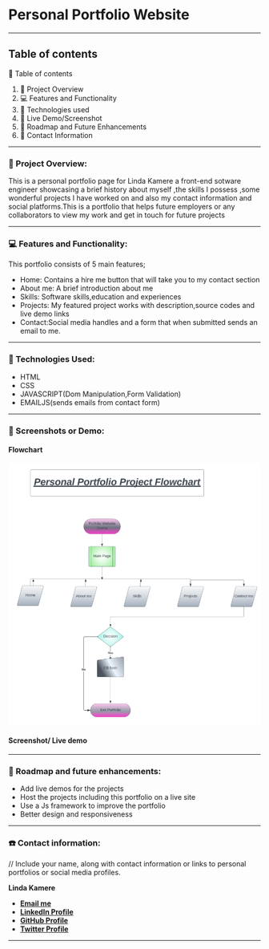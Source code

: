 # Personal Portfolio Website

---
## Table of contents
📑 Table of contents
1. 📖 Project Overview
2. 💻 Features and Functionality
3. 📡 Technologies used
4. 📸 Live Demo/Screenshot
5. 📡 Roadmap and Future Enhancements
6. 👤 Contact Information

---
### 📖 Project Overview:
This is a personal portfolio page for Linda Kamere a front-end sotware engineer showcasing a brief history about myself ,the skills I possess ,some wonderful projects I have worked on and also my contact information and social platforms.This is a portfolio that helps future employers or any collaborators to view my work and get in touch for future projects


___

### 💻 Features and Functionality:
This portfolio consists of 5 main features;

* Home: Contains a hire me button that will take you to my contact section
* About me: A brief introduction about me
* Skills: Software skills,education and experiences
* Projects: My featured project works with description,source codes and live demo links
* Contact:Social media handles and a form that when submitted sends an email to me.

---

### 💼 Technologies Used:
* HTML
* CSS
* JAVASCRIPT(Dom Manipulation,Form Validation)
* EMAILJS(sends emails from contact form)
 ---

### 📸 Screenshots or Demo:
#### Flowchart
![screenshot of flowchart](./FLOWCHART%20AND%20DESIGN/portfolio%20flowchart.png)
#### Screenshot/ Live demo

---

### 📡 Roadmap and future enhancements:
* Add live demos for the projects
* Host the projects including this portfolio on a live site
* Use a Js framework to improve the portfolio
* Better design and responsiveness

---

### ☎️ Contact information:
// Include your name, along with contact information or links to personal portfolios or social media profiles.

**Linda Kamere**
* **[Email me](mailto:kamerelinda14@gmail.com)**
* **[LinkedIn Profile](https://www.linkedin.com/in/linda-kamere-028800249/)**
* **[GitHub Profile](https://github.com/kamerelinda)**
* **[Twitter Profile](https://twitter.com/kamerelinda14/)**

---